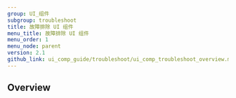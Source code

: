 ```yaml
---
group: UI_组件
subgroup: troubleshoot
title: 故障排除 UI 组件
menu_title: 故障排除 UI 组件
menu_order: 1
menu_node: parent
version: 2.1
github_link: ui_comp_guide/troubleshoot/ui_comp_troubleshoot_overview.md
---
```


## Overview
